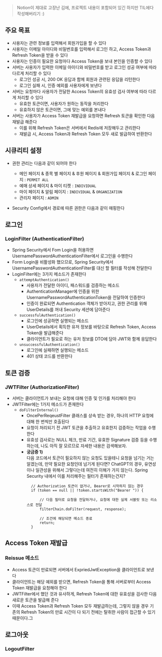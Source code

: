 > Notion이 제대로 고장난 김에, 프로젝트 내용이 포함되어 있긴 하지만 TIL에다 작성해버리기 :)

## 주요 목표
- 사용자는 관련 정보를 입력해서 회원가입을 할 수 있다
- 사용자는 이메일 아이디와 비밀번호를 입력해서 로그인 하고, Access Token과 Refresh Token을 받을 수 있다
- 사용자는 인증이 필요한 요청마다 Access Token을 보내 본인을 인증할 수 있다
- 서버는 사용자가 입력한 이메일 아이디와 비밀번호를 받고 로그인 성공 여부에 따라 다르게 처리할 수 있다
    - 로그인 성공 시, 200 OK 응답과 함께 회원과 관련된 응답을 리턴한다
    - 로그인 실패 시, 인증 예외를 사용자에게 보낸다
- 서버는 요청마다 사용자가 전달한 Access Token의 유효성 검사 여부에 따라 다르게 처리할 수 있다
    - 유효한 토큰이면, 사용자가 원하는 동작을 처리한다
    - 유효하지 않은 토큰이면, 그에 맞는 예외를 본내다
- 서버는 사용자가 Access Token 재발급을 요청하면 Refresh 토큰을 확인한 다음 재발급 해준다
    - 이를 위해 Refresh Token은 서버에서 Redis에 저장해두고 관리한다
    - 재발급 시, Access Token과 Refresh Token 모두 새로 발급하여 반환한다


## 시큐리티 설정
- 권한 관리는 다음과 같이 되어야 한다
    - 메인 페이지 & 종목 별 페이지 & 후원 페이지 & 회원가입 페이지 & 로그인 페이지 : `PERMIT ALL`
    - 예매 상세 페이지 & 마이 티켓 : `INDIVIDUAL`
    - 마이 페이지 & 알림 페이지 : `INDIVIDUAL` & `ORGANIZATION`
    - 관리자 페이지 : `ADMIN`
    
- Security Config에서 경로에 따른 권한은 다음과 같이 매핑한다
    

## 로그인
### LoginFilter (AuthenticationFilter)
- Spring Security에서 Fom Login을 허용하면 UsernamePasswordAuthenticationFilter에서 로그인을 수행한다
- Form Login을 비활성화 했으므로, Spring Security에서 UsernamePasswordAuthenticationFilter를 대신 할 필터를 작성해 전달한다
- LoginFilter에는 3가지 메소드가 존재한다
    - `attemptAuthentication()`
        - 사용자가 전달한 아이디, 패스워드를 검증하는 메소드
        - AuthenticationManager에 인증을 위한 UsernamePasswordAuthenticationToken을 전달하여 인증한다
        - 인증이 완료되면 Authentication 객체가 받아지고, 권한 관리를 위해 UserDetails를 꺼내 Security 세션에 담아준다
    - `successfulAuthentication()`
        - 로그인에 성공하면 실행되는 메소드
        - UserDetails에서 획득한 유저 정보를 바탕으로 Refresh Token, Access Token을 발급해준다
        - 클라이언트가 필요로 하는 유저 정보를 DTO에 담아 JWT와 함께 응답한다
    - `unsuccessfulAuthentication()`
        - 로그인에 실패하면 실행되는 메소드
        - 401 상태 코드를 반환한다

## 토큰 검증
### JWTFilter (AuthorizationFilter)
- 서버는 클라이언트가 보내는 요청에 대해 인증 및 인가를 처리해야 한다
- JWTFilter에는 1가지 메소드가 존재한다
    - `doFilterInternal()`
        - OncePerReqeustFilter 클래스를 상속 받는 경우, 하나의 HTTP 요청에 대해 한 번씩만 호출된다
        - 요청이 처리되기 전 JWT 토큰을 추출하고 유효한지 검증하는 작업을 수행한다
        - 유효성 검사로는 NULL 체크, 만료 기간, 유효한 Signature 검증 등을 수행하는데, 나도 아직 잘 모르므로 자세한 내용은 검색해보자.
        - **궁금증 1)** <br> 다음 코드에서 토큰이 필요하지 않는 요청도 있을테니 요청을 넘기는 거는 알겠는데, 만약 필요한 요청인데 넘기게 된다면?
          ChatGPT의 경우, 유연성이나 일관성을 위해서 그렇다는데 여전히 이해가 가지 않는다. Spring Security 내에서 이를 처리해주는 필터가 존재하는건지?
          ```
            // Authorization 토큰이 없거나, Bearer로 시작하지 않는 경우
            if (token == null || !token.startsWith("Bearer ")) {
    
                // 다음 필터로 요청을 전달하거나, 요청에 대한 실제 서블릿 또는 리소스로 전달
                filterChain.doFilter(request, response);
    
                // 조건에 해당되면 메소드 종료
                return;
            }
          ```

## Access Token 재발급
### Reissue 메소드
- Access 토큰이 만료되면 서버에서 ExpriedJwtException을 클라이언트로 보낸다
- 클라이언트는 해당 예외를 받으면, Refresh Token을 통해 서버로부터 Access Token 재발급을 요청해야 한다 
- JWTFilter에서 했던 것과 유사하게, Refresh Token에 대한 유효성을 검사한 다음 새로운 토큰을 발급해 준다
- 이때 Access Token과 Refresh Token 모두 재발급하는데, 그렇지 않을 경우 기존의 Refresh Token의 만료 시간이 다 되기 전에는 탈취한 사람이 접근할 수 있기 때문이다.그 

## 로그아웃
### LogoutFilter
